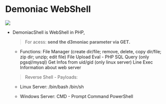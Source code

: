 # Demoniac WebShell

<img src="https://user-images.githubusercontent.com/77762068/131859851-e7e060ed-9e68-44b2-86db-158eca64418e.png">

- DemoniacShell is WebShell in PHP,

	> For acess: **send the d3moniac parameter via GET.**

	- Functions: 
	File Manager (create dir/file; remove, delete, copy dir/file; zip dir; unzip; edit file)
	File Upload
	Eval - PHP
	SQL Query (only pgsql/mysql)
	Get Infos from uid/gid (only linux server)
	Line Exec 
	Information about web server

	> Reverse Shell - Payloads: 

	- Linux Server: 
	/bin/bash 
	/bin/sh

	- Windows Server: 
	CMD - Prompt Command
	PowerShell

